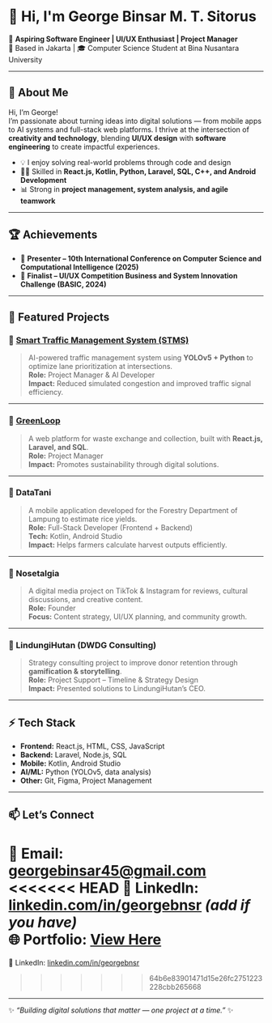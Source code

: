 # 👋 Hi, I'm George Binsar M. T. Sitorus

🎯 **Aspiring Software Engineer | UI/UX Enthusiast | Project Manager**  
📍 Based in Jakarta | 🎓 Computer Science Student at Bina Nusantara University  

---

## 🚀 About Me
Hi, I’m George!  
I’m passionate about turning ideas into digital solutions — from mobile apps to AI systems and full-stack web platforms. I thrive at the intersection of **creativity and technology**, blending **UI/UX design** with **software engineering** to create impactful experiences.  

- 💡 I enjoy solving real-world problems through code and design  
- 🧑‍💻 Skilled in **React.js, Kotlin, Python, Laravel, SQL, C++, and Android Development**  
- 📊 Strong in **project management, system analysis, and agile teamwork**  

---

## 🏆 Achievements
- 📌 **Presenter – 10th International Conference on Computer Science and Computational Intelligence (2025)**  
- 🏅 **Finalist – UI/UX Competition Business and System Innovation Challenge (BASIC, 2024)**  

---

## 📂 Featured Projects

### 🔹 [Smart Traffic Management System (STMS)](https://github.com/georgepach/-Smart-Traffic-Management-System-STMS-.git)
> AI-powered traffic management system using **YOLOv5 + Python** to optimize lane prioritization at intersections.  
**Role:** Project Manager & AI Developer  
**Impact:** Reduced simulated congestion and improved traffic signal efficiency.

---

### 🔹 [GreenLoop](https://github.com/rosamondlie/GreenLoop.git)
> A web platform for waste exchange and collection, built with **React.js, Laravel, and SQL**.  
**Role:** Project Manager  
**Impact:** Promotes sustainability through digital solutions.  

---

### 🔹 DataTani
> A mobile application developed for the Forestry Department of Lampung to estimate rice yields.  
**Role:** Full-Stack Developer (Frontend + Backend)  
**Tech:** Kotlin, Android Studio  
**Impact:** Helps farmers calculate harvest outputs efficiently.  

---

### 🔹 Nosetalgia
> A digital media project on TikTok & Instagram for reviews, cultural discussions, and creative content.  
**Role:** Founder  
**Focus:** Content strategy, UI/UX planning, and community growth.  

---

### 🔹 LindungiHutan (DWDG Consulting)
> Strategy consulting project to improve donor retention through **gamification & storytelling**.  
**Role:** Project Support – Timeline & Strategy Design  
**Impact:** Presented solutions to LindungiHutan’s CEO.  

---

## ⚡ Tech Stack
- **Frontend:** React.js, HTML, CSS, JavaScript  
- **Backend:** Laravel, Node.js, SQL  
- **Mobile:** Kotlin, Android Studio  
- **AI/ML:** Python (YOLOv5, data analysis)  
- **Other:** Git, Figma, Project Management  

---

## 📫 Let’s Connect
📧 Email: [georgebinsar45@gmail.com](mailto:georgebinsar45@gmail.com)  
<<<<<<< HEAD
💼 LinkedIn: [linkedin.com/in/georgebnsr](https://linkedin.com/in/georgebnsr) *(add if you have)*  
🌐 Portfolio: [View Here](https://drive.google.com/file/d/10JanvCF3F14vunWbYWjvie7sGkVipWwc/view?usp=drive_link)  
=======
💼 LinkedIn: [linkedin.com/in/georgebnsr](https://linkedin.com/in/georgebnsr) 
>>>>>>> 64b6e83901471d15e26fc2751223228cbb265668

---

✨ *“Building digital solutions that matter — one project at a time.”* ✨
